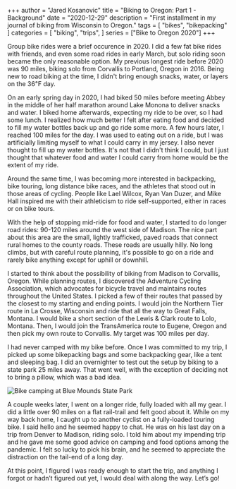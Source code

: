 +++
author = "Jared Kosanovic"
title = "Biking to Oregon: Part 1 - Background"
date = "2020-12-29"
description = "First installment in my journal of biking from Wisconsin to Oregon."
tags = [
    "bikes",
    "bikepacking"
]
categories = [
    "biking",
    "trips",
]
series = ["Bike to Oregon 2020"]
+++

Group bike rides were a brief occurence in 2020. I did a few fat bike rides with friends, and even some road rides in early March, but solo riding soon became the only reasonable option.
My previous longest ride before 2020 was 90 miles, biking solo from Corvallis to Portland, Oregon in 2016. Being new to road biking at the time, I didn't bring enough snacks, water, or layers on the 36℉ day.

On an early spring day in 2020, I had biked 50 miles before meeting Abbey in the middle of her half marathon around Lake Monona to deliver snacks and water. I biked home afterwards, expecting my ride to be over, so I had some lunch. I realized how much better I felt after eating food and decided to fill my water bottles back up and go ride some more. A few hours later, I reached 100 miles for the day. I was used to eating out on a ride, but I was artificially limiting myself to what I could carry in my jersey. I also never thought to fill up my water bottles. It's not that I didn't think I could, but I just thought that whatever food and water I could carry from home would be the extent of my ride.

Around the same time, I was becoming more interested in backpacking, bike touring, long distance bike races, and the athletes that stood out in those areas of cycling. People like Lael Wilcox, Ryan Van Duzer, and Mike Hall inspired me with their athleticism to ride self-supported, either in races or on bike tours.

With the help of stopping mid-ride for food and water, I started to do longer road rides: 90-120 miles around the west side of Madison. The nice part about this area are the small, lightly trafficked, paved roads that connect rural homes to the county roads. These roads are usually hilly. No long climbs, but with careful route planning, it's possible to go on a ride and rarely bike anything except for uphill or downhill.

I started to think about the possibility of biking from Madison to Corvallis, Oregon. While planning routes, I discovered the Adventure Cycling Association, which advocates for bicycle travel and maintains routes throughout the United States. I picked a few of their routes that passed by the closest to my starting and ending points. I would join the Northern Tier route in La Crosse, Wisconsin and ride that all the way to Great Falls, Montana. I would bike a short section of the Lewis & Clark route to Lolo, Montana. Then, I would join the TransAmerica route to Eugene, Oregon and then pick my own route to Corvallis. My target was 100 miles per day.

I had never camped with my bike before. Once I was committed to my trip, I picked up some bikepacking bags and some backpacking gear, like a tent and sleeping bag. I did an overnighter to test out the setup by biking to a state park 25 miles away. That went well, with the exception of deciding not to bring a pillow, which was a bad idea.

![Bike camping at Blue Mounds State Park](/images/blue-mounds-bike-camp.jpg)

A couple weeks later, I went on a longer ride, fully loaded with all my gear. I did a little over 90 miles on a flat rail-trail and felt good about it. While on my way back home, I caught up to another cyclist on a fully-loaded touring bike. I said hello and he seemed happy to chat. He was on his last day on a trip from Denver to Madison, riding solo. I told him about my impending trip and he gave me some good advice on camping and food options among the pandemic. I felt so lucky to pick his brain, and he seemed to appreciate the distraction on the tail-end of a long day.

At this point, I figured I was ready enough to start the trip, and anything I forgot or hadn’t figured out yet, I would deal with along the way. Let’s go!




